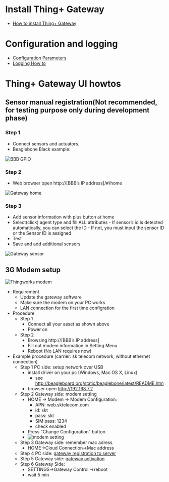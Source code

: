 # Install Thing+ Gateway
  * [How to install Thing+ Gateway](/docs/gateway/install.md)

# Configuration and logging
  * [Configuration Parameters](/docs/gateway/config.md)
  * [Logging How to](/docs/gateway/logging.md)


# Thing+ Gateway UI howtos
## Sensor manual registration(Not recommended, for testing purpose only during development phase)

### Step 1
  - Connect sensors and actuators.
  - Beaglebone Black example:

 ![BBB GPIO](/docs/image/bbb_gpio.jpg "BBB GPIO")

### Step 2
  - Web browser open http://[BBB’s IP address]/#/home

  ![Gateway home](/docs/image/gatewayui_home.png "Gateway home")

### Step 3
   - Add sensor information with plus button at home
   - Select(click) agent type and fill ALL attributes
    - If sensor’s id is detected automatically, you can select the ID
    - If not, you must input the sensor ID or the Sensor ID is assigned
   - Test
   - Save and add additional sensors

  ![Gateway sensor](/docs/image/gatewayui_sensor.png "Gateway sensor")

## 3G Modem setup

![Thingworks modem](/docs/image/bbb_modem_z.jpg "Thingworks modem")
 * Requirement
   * Update the gateway software
   * Make sure the modem on your PC works
   * LAN connection for the first time configration
 * Procedure
   * Step 1
     - Connect all your asset as shown above
     - Power on
   * Step 2
     - Browsing http://[BBB’s IP address]
     - Fill out modem information in Setting Menu
     - Reboot (No LAN requires now)
 * Example procedure (carrier: sk telecom network, without ethernet connection)
   * Step 1 PC side: setup network over USB
     - install driver on your pc (Windows, Mac OS X, Linux)
       - see http://beagleboard.org/static/beaglebone/latest/README.htm
     - browser open http://192.168.7.2
   * Step 2 Gateway side: modem setting
     - HOME -> Modem -> Modem Configuration:
        - APN: web.sktelecom.com
        - id: skt
        - pass: skt
        - SIM pass: 1234
        - check enabled
     - Press "Change Configuration" button
     - ![modem setting](/docs/image/bbb_modem_setting.png "modem setting")
   * Step 3 Gateway side: remember mac adress
     - HOME->Cloud Connection->Mac address
   * Step 4 PC side: [gateway registration to server](#gateway-registration-to-server)
   * Step 5 Gateway side: [gateway activation](#gateway-activation)
   * Step 6 Gateway Side:
     - SETTINGS->Gateway Control ->reboot
     - wait 5 min
